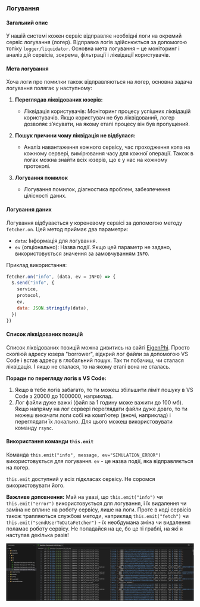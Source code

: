 ### Логування

#### Загальний опис

У нашій системі кожен сервіс відправляє необхідні логи на окремий сервіс логування (логер). Відправка логів здійснюється за допомогою топіку `logger/liquidator`. Основна мета логування – це моніторинг і аналіз дій сервісів, зокрема, фільтрації і ліквідації користувачів.

#### Мета логування

Хоча логи про помилки також відправляються на логер, основна задача логування полягає у наступному:

1. **Переглядав ліквідованих юзерів:**

   - Ліквідація користувачів: Моніторинг процесу успішних ліквідацій користувачів. Якщо користувач не був ліквідований, логер дозволяє з’ясувати, на якому етапі процесу він був пропущений.

2. **Пошук причини чому ліквідація не відбулася:**

   - Аналіз навантаження кожного сервісу, час проходження кола на кожному сервері, вимірювання часу для кожної операції. Також в логах можна знайти всіх юзерів, що є у нас на кожному протоколі.

3. **Логування помилок**
   - Логування помилок, діагностика проблем, забезпечення цілісності даних.

#### Логування даних

Логування відбувається у кореневому сервісі за допомогою методу `fetcher.on`. Цей метод приймає два параметри:

- `data`: Інформація для логування.
- `ev` (опціонально): Назва події. Якщо цей параметр не задано, використовується значення за замовчуванням `INFO`.

Приклад використання:

```javascript
fetcher.on("info", (data, ev = INFO) => {
  $.send("info", {
    service,
    protocol,
    ev,
    data: JSON.stringify(data),
  })
})
```

#### Список ліквідованих позицій

Список ліквідованих позицій можна дивитись на сайті [EigenPhi](https://eigenphi.io/mev/ethereum/liquidation). Просто скопіюй адресу юзера "borrower", відкрий лог файли за допомогою VS Code і встав адресу в глобальний пошук. Так ти побачиш, чи сталася ліквідація. І якщо не сталася, то на якому етапі вона не сталась.

**Поради по перегляду логів в VS Code:**

1. Якщо в тебе логів забагато, то ти можеш збільшити ліміт пошуку в VS Code з 20000 до 1000000, наприклад.
2. Лог файли дуже важкі (файл за 1 годину може важити до 100 мб). Якщо напряму на лог сервері переглядати файли дуже довго, то ти можеш викачати логи собі на компʼютер (вночі, наприклад) і переглядати їх локально. Для цього можеш використовувати команду `rsync`.

#### Використання команди `this.emit`

Команда `this.emit("info", message, ev="SIMULATION_ERROR")` використовується для логування. `ev` - це назва події, яка відправляється на логер.

`this.emit` доступний у всіх підкласах сервісу. Не соромся використовувати його.

**Важливе доповнення:**
Май на увазі, що `this.emit("info")` чи `this.emit("error")` використовується для логування, і їх видалення чи заміна не вплине на роботу сервісу, лише на логи. Проте в коді сервісів також трапляються службові методи, наприклад `this.emit("fetch")` чи `this.emit("sendUserToDataFetcher")` - їх необдумана зміна чи видалення поламає роботу сервісу. Не попадайся на це, бо це ті граблі, на які я наступав декілька разів!

![Log Screenshot](../images/logsScreenshot.jpg)
